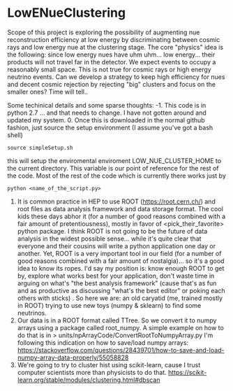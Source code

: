 # LowENueClustering
Scope of this project is exploring the possibility of augmenting nue reconstruction efficiency at low energy by discriminating between cosmic rays and low energy nue at the clustering stage.
The core "physics" idea is the following: since low energy nues have uhm uhm... low energy... their products will not travel far in the detector. We expect events to occupy a reasonably small space. This is not true for cosmic rays or high energy neutrino events. 
Can we develop a strategy to keep high efficiency for nues and decent cosmic rejection by rejecting "big" clusters and focus on the smaller ones? Time will tell..


Some techinical details and some sparse thoughts:
-1. This code is in python 2.7 ... and that needs to change. I have not gotten around and updated my system.
0. Once this is downloaded in the normal github fashion, just source the setup environment (I assume you've got a bash shell)
```
source simpleSetup.sh
```
this will setup the enviromental enviroment LOW_NUE_CLUSTER_HOME to the current directory. This variable is our point of reference for the rest of the code. Most of the rest of the code which is currently there works just by
```
python <name_of_the_script.py>
```

1. It is common practice in HEP to use ROOT (https://root.cern.ch/) and root files as data analysis framework and data storage format. The cool kids these days abhor it (for a number of good reasons combined with a fair amount of pretentiousness), mostly in favor of <pick_their_favorite> python package. I think ROOT is not going to be the future of data analysis in the widest possible sense... while it's quite clear that everyone and their cousins will write a python application one day or another. Yet, ROOT is a very important tool in our field (for a number of good reasons combined with a fair amount of nostalgia)... so it's a good idea to know its ropes.  I'd say my position is: know enough ROOT to get by, explore what works best for your application, don't waste time in arguing on what's "the best analysis framework" (cause that's as fun and as productive as discussing "what's the best editor" or poking each others with sticks) . So here we are: an old caryatid (me, trained mostly in ROOT) trying to use new toys (numpy & sklearn) to find some neutrinos.
2. Our data is in a ROOT format called TTree. So we convert it to numpy arrays using a package called root_numpy. 
A simple example on how to do that is in >  units/npArrayCode/ConvertRootToNumpyArray.py 
I'm following this indication on how to save/load numpy arrays: https://stackoverflow.com/questions/28439701/how-to-save-and-load-numpy-array-data-properly/55058828
3. We're going to try to cluster hist using scikit-learn, cause I trust computer scientists more than physicists to do that. https://scikit-learn.org/stable/modules/clustering.html#dbscan
